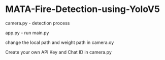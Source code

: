 # MATA-Fire-Detection-using-YoloV5
camera.py - detection process 

app.py - run main.py

change the local path and weight path in camera.oy

Create your own API Key and Chat ID in camera.py

